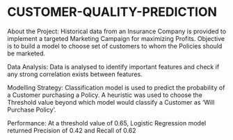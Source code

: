 # CUSTOMER-QUALITY-PREDICTION
About the Project: Historical data from an Insurance Company is provided to implement a targeted Marketing Campaign for maximizing Profits. Objective is to build a model to choose set of customers to whom the Policies should be marketed.


Data Analysis: Data is analysed to identify important features and check if any strong correlation exists between features. 


Modelling Strategy: Classification model is used to predict the probability of a Customer purchasing a Policy. A heuristic was used to choose the Threshold value beyond which model would classify a Customer as ‘Will Purchase Policy’. 


Performance: At a threshold value of 0.65, Logistic Regression model returned Precision of 0.42 and Recall of 0.62

